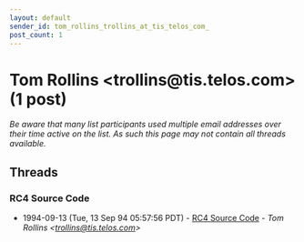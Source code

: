 ```yaml
---
layout: default
sender_id: tom_rollins_trollins_at_tis_telos_com_
post_count: 1
---
```


# Tom Rollins <trollins<span>@</span>tis.telos.com> (1 post)

_Be aware that many list participants used multiple email addresses over their time active on the list. As such this page may not contain all threads available._

## Threads

### RC4 Source Code
+ 1994-09-13 (Tue, 13 Sep 94 05:57:56 PDT) - [RC4 Source Code](/archive/1994/09/b8a9bf6ab2a0f56fe70e016b81acd1e9ab987c302b5dd1ef6d2f7ca4b23302e3) - _Tom Rollins \<trollins@tis.telos.com\>_

